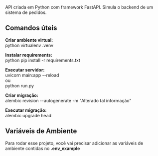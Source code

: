 API criada em Python com framework FastAPI. Simula o backend de um sistema de pedidos.

## Comandos úteis

**Criar ambiente virtual:**  
python virtualenv .venv

**Instalar requirements:**  
python pip install -r requirements.txt

**Executar servidor:**  
uvicorn main:app --reload  
ou  
python run.py

**Criar migração:**  
alembic revision --autogenerate -m "Alterado tal informação"

**Executar migração:**  
alembic upgrade head

## Variáveis de Ambiente

Para rodar esse projeto, você vai precisar adicionar as variáveis de ambiente contidas no **.env_example**